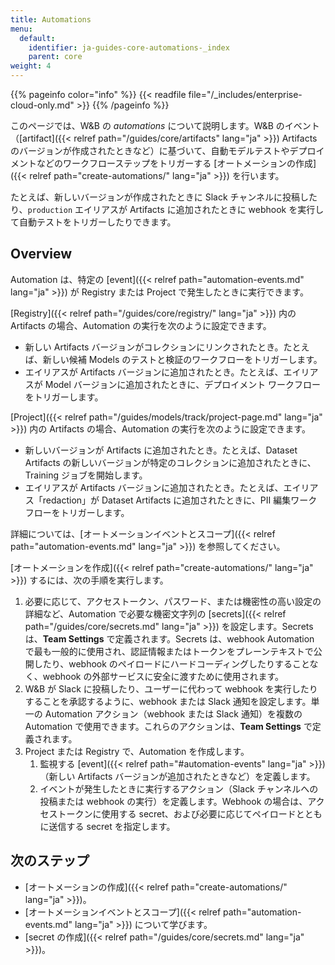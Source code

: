 ```yaml
---
title: Automations
menu:
  default:
    identifier: ja-guides-core-automations-_index
    parent: core
weight: 4
---
```


{{% pageinfo color="info" %}}
{{< readfile file="/_includes/enterprise-cloud-only.md" >}}
{{% /pageinfo %}}

このページでは、W&B の _automations_ について説明します。W&B のイベント（[artifact]({{< relref path="/guides/core/artifacts" lang="ja" >}}) Artifacts のバージョンが作成されたときなど）に基づいて、自動モデルテストやデプロイメントなどのワークフローステップをトリガーする [オートメーションの作成]({{< relref path="create-automations/" lang="ja" >}}) を行います。

たとえば、新しいバージョンが作成されたときに Slack チャンネルに投稿したり、`production` エイリアスが Artifacts に追加されたときに webhook を実行して自動テストをトリガーしたりできます。

## Overview
Automation は、特定の [event]({{< relref path="automation-events.md" lang="ja" >}}) が Registry または Project で発生したときに実行できます。

[Registry]({{< relref path="/guides/core/registry/" lang="ja" >}}) 内の Artifacts の場合、Automation の実行を次のように設定できます。
- 新しい Artifacts バージョンがコレクションにリンクされたとき。たとえば、新しい候補 Models のテストと検証のワークフローをトリガーします。
- エイリアスが Artifacts バージョンに追加されたとき。たとえば、エイリアスが Model バージョンに追加されたときに、デプロイメント ワークフローをトリガーします。

[Project]({{< relref path="/guides/models/track/project-page.md" lang="ja" >}}) 内の Artifacts の場合、Automation の実行を次のように設定できます。
- 新しいバージョンが Artifacts に追加されたとき。たとえば、Dataset Artifacts の新しいバージョンが特定のコレクションに追加されたときに、Training ジョブを開始します。
- エイリアスが Artifacts バージョンに追加されたとき。たとえば、エイリアス「redaction」が Dataset Artifacts に追加されたときに、PII 編集ワークフローをトリガーします。

詳細については、[オートメーションイベントとスコープ]({{< relref path="automation-events.md" lang="ja" >}}) を参照してください。

[オートメーションを作成]({{< relref path="create-automations/" lang="ja" >}}) するには、次の手順を実行します。

1. 必要に応じて、アクセストークン、パスワード、または機密性の高い設定の詳細など、Automation で必要な機密文字列の [secrets]({{< relref path="/guides/core/secrets.md" lang="ja" >}}) を設定します。Secrets は、**Team Settings** で定義されます。Secrets は、webhook Automation で最も一般的に使用され、認証情報またはトークンをプレーンテキストで公開したり、webhook のペイロードにハードコーディングしたりすることなく、webhook の外部サービスに安全に渡すために使用されます。
1. W&B が Slack に投稿したり、ユーザーに代わって webhook を実行したりすることを承認するように、webhook または Slack 通知を設定します。単一の Automation アクション（webhook または Slack 通知）を複数の Automation で使用できます。これらのアクションは、**Team Settings** で定義されます。
1. Project または Registry で、Automation を作成します。
    1. 監視する [event]({{< relref path="#automation-events" lang="ja" >}}) （新しい Artifacts バージョンが追加されたときなど）を定義します。
    1. イベントが発生したときに実行するアクション（Slack チャンネルへの投稿または webhook の実行）を定義します。Webhook の場合は、アクセストークンに使用する secret、および必要に応じてペイロードとともに送信する secret を指定します。

## 次のステップ
- [オートメーションの作成]({{< relref path="create-automations/" lang="ja" >}})。
- [オートメーションイベントとスコープ]({{< relref path="automation-events.md" lang="ja" >}}) について学びます。
- [secret の作成]({{< relref path="/guides/core/secrets.md" lang="ja" >}})。
